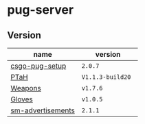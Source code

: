 # pug-server

## Version

| name | version  |
|-----|---|
| [csgo-pug-setup](https://github.com/splewis/csgo-pug-setup) | `2.0.7` |
| [PTaH](https://ptah.zizt.ru) | `V1.1.3-build20 ` |
| [Weapons](https://github.com/kgns/weapons) | `v1.7.6` |
| [Gloves](https://github.com/kgns/gloves) | `v1.0.5` |
| [sm-advertisements](https://github.com/ErikMinekus/sm-advertisements) | `2.1.1` |